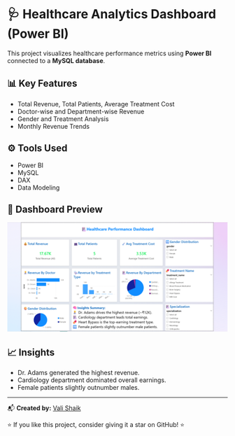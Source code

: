# 🩺 Healthcare Analytics Dashboard (Power BI)

This project visualizes healthcare performance metrics using **Power BI** connected to a **MySQL database**.

## 📊 Key Features
- Total Revenue, Total Patients, Average Treatment Cost
- Doctor-wise and Department-wise Revenue
- Gender and Treatment Analysis
- Monthly Revenue Trends

## ⚙️ Tools Used
- Power BI
- MySQL
- DAX
- Data Modeling

## 📸 Dashboard Preview
![Dashboard Screenshot](https://github.com/ValiShaik03/Health_Analytics_Dashboard/blob/7ad2e48e34bdcb8597ec0c33980b3049341b408e/Dashboard_Image.png)

## 📈 Insights
- Dr. Adams generated the highest revenue.
- Cardiology department dominated overall earnings.
- Female patients slightly outnumber males.

---
📬 **Created by:** [Vali Shaik](https://www.linkedin.com/in/mahaboobvalishaik/)

⭐ If you like this project, consider giving it a star on GitHub! ⭐

